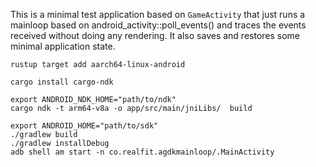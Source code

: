 This is a minimal test application based on `GameActivity` that just
runs a mainloop based on android_activity::poll_events() and traces
the events received without doing any rendering. It also saves and
restores some minimal application state.


```
rustup target add aarch64-linux-android

cargo install cargo-ndk

export ANDROID_NDK_HOME="path/to/ndk"
cargo ndk -t arm64-v8a -o app/src/main/jniLibs/  build

export ANDROID_HOME="path/to/sdk"
./gradlew build
./gradlew installDebug
adb shell am start -n co.realfit.agdkmainloop/.MainActivity
```
